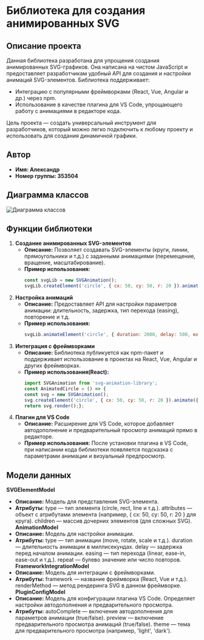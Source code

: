 # Библиотека для создания анимированных SVG

## Описание проекта
Данная библиотека разработана для упрощения создания анимированных SVG-графиков. Она написана на чистом JavaScript и предоставляет разработчикам удобный API для создания и настройки анимаций SVG-элементов. Библиотека поддерживает:
- Интеграцию с популярными фреймворками (React, Vue, Angular и др.) через npm.
- Использование в качестве плагина для VS Code, упрощающего работу с анимациями в редакторе кода.

Цель проекта — создать универсальный инструмент для разработчиков, который можно легко подключить к любому проекту и использовать для создания динамичной графики.

## Автор
- **Имя: Александр**
- **Номер группы: 353504**

## Диаграмма классов
![Диаграмма классов](https://github.com/user-attachments/assets/1686f50d-16b9-457a-9f93-87e6e8d51658)

## Функции библиотеки

1. **Создание анимированных SVG-элементов**
   - **Описание:** Позволяет создавать SVG-элементы (круги, линии, прямоугольники и т.д.) с заданными анимациями (перемещение, вращение, масштабирование).
   - **Пример использования:**
     ```javascript
     const svgLib = new SVGAnimation();
     svgLib.createElement('circle', { cx: 50, cy: 50, r: 20 }).animate({ type: 'move', x: 100, duration: 1000 });
2. **Настройка анимаций**
   - **Описание:** Предоставляет API для настройки параметров анимации: длительность, задержка, тип перехода (easing), повторение и т.д.
   - **Пример использования:**
     ```javascript
     svgLib.animateElement('circle', { duration: 2000, delay: 500, easing: 'ease-in-out', repeat: true });
3. **Интеграция с фреймворками**
   - **Описание:** Библиотека публикуется как npm-пакет и поддерживает использование в проектах на React, Vue, Angular и других фреймворках.
   - **Пример использования(React):**
     ```javascript
     import SVGAnimation from 'svg-animation-library';
     const AnimatedCircle = () => {
     const svg = new SVGAnimation();
     svg.createElement('circle', { cx: 50, cy: 50, r: 20 }).animate({ type: 'rotate', duration: 1500 });
     return svg.render();};
4. **Плагин для VS Code**
   - **Описание:** Расширение для VS Code, которое добавляет автодополнение и предварительный просмотр анимаций прямо в редакторе.
   - **Пример использования:** После установки плагина в VS Code, при написании кода библиотеки появляется подсказка с параметрами анимации и визуальный предпросмотр.

## Модели данных

**SVGElementModel**
 - **Описание:** Модель для представления SVG-элемента.
 - **Атрибуты:**
  type — тип элемента (circle, rect, line и т.д.).
  attributes — объект с атрибутами элемента (например, { cx: 50, cy: 50, r: 20 } для круга).
  children — массив дочерних элементов (для сложных SVG).
**AnimationModel**
 - **Описание:** Модель для настройки анимации.
 - **Атрибуты:**
  type — тип анимации (move, rotate, scale и т.д.).
  duration — длительность анимации в миллисекундах.
  delay — задержка перед началом анимации.
  easing — тип перехода (linear, ease-in, ease-out и т.д.).
  repeat — булево значение или число повторов.
**FrameworkIntegrationModel**
 - **Описание:** Модель для интеграции с фреймворками.
 - **Атрибуты:**
  framework — название фреймворка (React, Vue и т.д.).
  renderMethod — метод рендеринга SVG в данном фреймворке.
**PluginConfigModel**
- **Описание:** Модель для конфигурации плагина VS Code. Определяет настройки автодополнения и предварительного просмотра.
- **Атрибуты:**
  autoComplete — включение автодополнения для параметров анимации (true/false).
  preview — включение предварительного просмотра анимаций (true/false).
  theme — тема для предварительного просмотра (например, 'light', 'dark').
